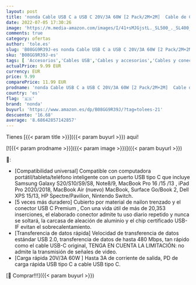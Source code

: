 ```yaml
---
layout: post
title: 'nonda Cable USB C a USB C 20V/3A 60W [2 Pack/2M+2M]  Cable de Carga rápida USB Tipo C PD  Cable de Nailon Trenzado Compatible con MacBook Pro 2020  iPad Pro 2020  Samsung Galaxy S20/S21 Plus  Switch'
date: 2022-07-05 17:30:26
image: 'https://m.media-amazon.com/images/I/41+sMJGjstL._SL500_._SL400_.jpg'
comments: true
category: ofertas
author: 'tole.es'
slug: 'B08GG9R39J-es nonda Cable USB C a USB C 20V/3A 60W [2 Pack/2M+2M] Cable...'
sku: 'B08GG9R39J-es'
tags: [ 'Accesorios','Cables USB','Cables y accesorios','Cables y conectores','Informática','ipad','nonda','🇪🇸', ]
actualPrice: 9.99 EUR
currency: EUR
price: 9.99
comparePrice: 11.99 EUR
prodname: 'nonda Cable USB C a USB C 20V/3A 60W [2 Pack/2M+2M]  Cable de Carga rápida USB Tipo C PD  Cable de Nailon Trenzado Compatible con MacBook Pro 2020  iPad Pro 2020  Samsung Galaxy S20/S21 Plus  Switch'
country: 'es'
flag: '🇪🇸'
brand: 'nonda'
buyurl: 'https://www.amazon.es/dp/B08GG9R39J/?tag=tolees-21'
descuento: '16.68'
average: '8.68642857142857'
---
```


Tienes [{{< param title >}}]({{< param buyurl >}}) aqui!

[![{{< param prodname >}}]({{< param image >}})]({{< param buyurl >}})

🔎:

- [Compatibilidad universal] Compatible con computadora portátil/tableta/teléfono inteligente con un puerto USB tipo C que incluye Samsung Galaxy S20/S10/S9/S8, Note8/9, MacBook Pro 16 /15 /13 , iPad Pro 2020/2018, MacBook Air (nuevo) MacBook, Surface Go/Book 2, Dell XPS 15/13, HP Spectre/Pavilion, Nintendo Switch.
- [5 veces más duradero] Cubierto por material de nailon trenzado y el conector USB C Premium , Con una vida útil de más de 20,353 inserciones, el elaborado conector admite tu uso diario repetido y nunca se soltará, la carcasa de aleación de aluminio y el chip certificado USB-IF evitan el sobrecalentamiento.
- [Transferencia de datos rápida] Velocidad de transferencia de datos estándar USB 2.0, transferencia de datos de hasta 480 Mbps, tan rápido como el cable USB-C original, TENGA EN CUENTA LA LIMITACIÓN: no admite la transmisión de señales de video.
- [Carga rápida 20V/3A 60W ] Hasta 3A de corriente de salida, PD de carga rápida USB tipo C a cable USB tipo C.

[🛒 Comprar!!!]({{< param buyurl >}})
